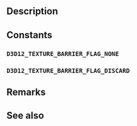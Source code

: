 ## Description

## Constants

### `D3D12_TEXTURE_BARRIER_FLAG_NONE`

### `D3D12_TEXTURE_BARRIER_FLAG_DISCARD`

## Remarks

## See also